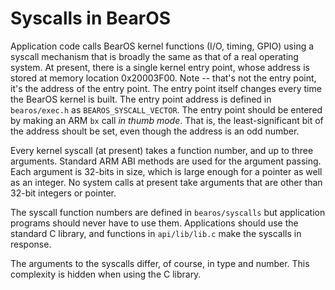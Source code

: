 # Syscalls in BearOS

Application code calls BearOS kernel functions (I/O, timing, GPIO) using a
syscall mechanism that is broadly the same as that of a real operating system.
At present, there is a single kernel entry point, whose address is stored at
memory location 0x20003F00. Note -- that's not the entry point, it's the
address of the entry point. The entry point itself changes every time the
BearOS kernel is built. The entry point address is defined in `bearos/exec.h`
as `BEAROS_SYSCALL_VECTOR`. The entry point should be entered by making
an ARM `bx` call _in thumb mode_. That is, the least-significant bit
of the address shoult be set, even though the address is an odd number.

Every kernel syscall (at present) takes a function number, and up to three
arguments. Standard ARM ABI methods are used for the argument passing. Each
argument is 32-bits in size, which is large enough for a pointer as well as an
integer. No system calls at present take arguments that are other than 32-bit
integers or pointer.

The syscall function numbers are defined in `bearos/syscalls` but application
programs should never have to use them. Applications should use the standard C
library, and functions in `api/lib/lib.c` make the syscalls in response.

The arguments to the syscalls differ, of course, in type and number. This
complexity is hidden when using the C library. 


